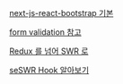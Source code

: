 [next-js-react-bootstrap 기본](https://github.com/mxro/next-js-react-bootstrap/blob/0d444e1921/components/Login.js)

[form validation 참고](https://medium.com/the-couch/adding-a-contact-form-to-your-next-js-app-7a1b5f63f27)

[Redux 를 넘어 SWR 로](https://min9nim.now.sh/2020-10-05-swr-intro2/)

[seSWR Hook 알아보기](https://jaeseokim.tistory.com/113)
